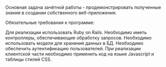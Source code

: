 Основная задача зачётной работы - продемонстрировать полученные знания в создании собственного веб-приложения.

Обязательные требования к программе:

Для реализации использовать Ruby on Rails. Необходимо иметь контроллеры, обеспечивающие обработку запросов. Необходимо использовать модели для хранения данных в БД. Необходимо обеспечить аутентификацию пользователей. При реализации клиентской части необходимо применить код на языке Javascript и таблицы стилей CSS.
